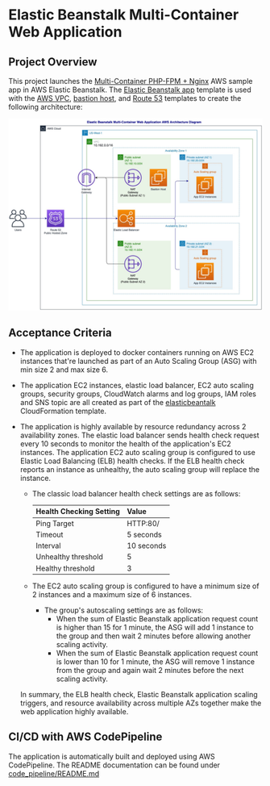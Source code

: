 # Elastic Beanstalk Multi-Container Web Application

## Project Overview
This project launches the [Multi-Container PHP-FPM + Nginx](https://github.com/aws-samples/eb-docker-nginx-proxy) AWS sample app in AWS Elastic Beanstalk.
The [Elastic Beanstalk app](cf_templates/elasticbeanstalk.yaml) template is used with the [AWS VPC](cf_templates/cloudformation-vpc-template.yaml), [bastion host](cf_templates/bastion-host-with-ASG.yaml), and [Route 53](cf_templates/route53.yaml) templates to create the following architecture:

![alt text](docs/images/Elastic_Beanstalk_Multi-Container_Web_App_AWS_Architecture.jpg)

## Acceptance Criteria
* The application is deployed to docker containers running on AWS EC2 instances that're launched as part of an Auto Scaling Group (ASG) with min size 2 and max size 6.
* The application EC2 instances, elastic load balancer, EC2 auto scaling groups, security groups, CloudWatch alarms and log groups, IAM roles and SNS topic are all created as part of the [elasticbeantalk](cf_templates/elasticbeanstalk.yaml) CloudFormation template.
* The application is highly available by resource redundancy across 2 availability zones. 
The elastic load balancer sends health check request every 10 seconds to monitor the health of the application's EC2 instances.
The application EC2 auto scaling group is configured to use Elastic Load Balancing (ELB) health checks. If the  ELB health check reports an instance as unhealthy, the auto scaling group will replace the instance.
 
    * The classic load balancer health check settings are as follows:
    
        | Health Checking Setting | Value |
        | ------------- | ------------- |
        | Ping Target  | HTTP:80/  |
        | Timeout  | 5 seconds  |
        | Interval  | 10 seconds  |
        | Unhealthy threshold  | 5  |
        | Healthy threshold  | 3  |

    * The EC2 auto scaling group is configured to have a minimum size of 2 instances and a maximum size of 6 instances.
        * The group's autoscaling settings are as follows:
            * When the sum of Elastic Beanstalk application request count is higher than 15 for 1 minute, the ASG will add 1 instance to the group and then wait 2 minutes before allowing another scaling activity.
            * When the sum of Elastic Beanstalk application request count is lower than 10 for 1 minute, the ASG will remove 1 instance from the group and again wait 2 minutes before the next scaling activity.

    In summary, the ELB health check, Elastic Beanstalk application scaling triggers, and resource availability across multiple AZs together make the web application highly available.

## CI/CD with AWS CodePipeline
The application is automatically built and deployed using AWS CodePipeline.
The README documentation can be found under [code_pipeline/README.md](code_pipeline/README.md) 
